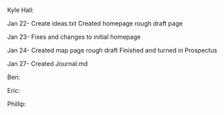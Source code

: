 Kyle Hall:

Jan 22-
 Create ideas.txt
 Created homepage rough draft page

Jan 23-
 Fixes and changes to initial homepage

Jan 24-
 Created map page rough draft
 Finished and turned in Prospectus

Jan 27-
 Created Journal.md

Ben:

Eric:

Phillip:

